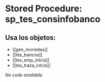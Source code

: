 # Stored Procedure: sp_tes_consinfobanco

## Usa los objetos:
- [[gen_monedas]]
- [[tes_bancos]]
- [[tes_emp_intcia]]
- [[tes_traza_intcia]]

*No code available.*
